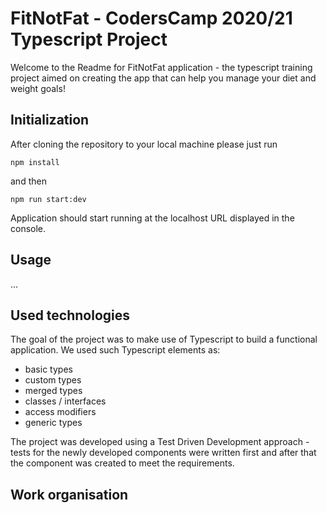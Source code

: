 # FitNotFat - CodersCamp 2020/21 Typescript Project

Welcome to the Readme for FitNotFat application - the typescript training project aimed on creating the app that can help you manage your diet and weight goals!

## Initialization

After cloning the repository to your local machine please just run

```npm install```

and then

```npm run start:dev```

Application should start running at the localhost URL displayed in the console.

## Usage

...

## Used technologies

The goal of the project was to make use of Typescript to build a functional application. We used such Typescript elements as:

- basic types
- custom types
- merged types
- classes / interfaces
- access modifiers
- generic types

The project was developed using a Test Driven Development approach - tests for the newly developed components were written first and after that the component was created to meet the requirements.

## Work organisation
